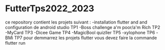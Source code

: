 # FutterTps2022_2023
ce repository contient les projets suivant :
-installation flutter and and configuration de android studio TP1
-Boss challenge a'm poor/a'm Rich TP2
-MyCard TP3
-Dicee Game TP4
-MagicBool quizller TP5
-xylophone TP6
-BMi TP7
pour demmarrez les projets flutter vous devez faire la commande flutter run 
